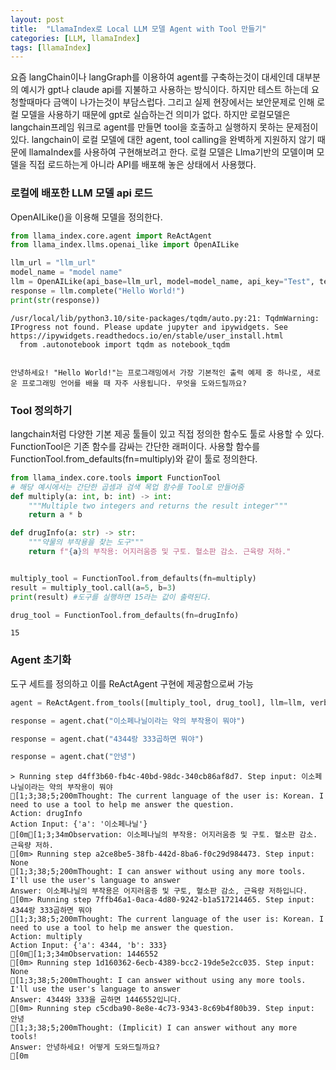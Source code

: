 ```yaml
---
layout: post
title:  "LlamaIndex로 Local LLM 모델 Agent with Tool 만들기"
categories: [LLM, llamaIndex]
tags: [llamaIndex]
---
```



요즘 langChain이나 langGraph를 이용하여 agent를 구축하는것이 대세인데 대부분의 예시가 gpt나 claude api를 지불하고 사용하는 방식이다. 하지만 테스트 하는데 요청할때마다 금액이 나가는것이 부담스럽다. 그리고 실제 현장에서는 보안문제로 인해 로컬 모델을 사용하기 때문에 gpt로 실습하는건 의미가 없다. 
하지만 로컬모델은 langchain프레임 워크로 agent를 만들면 tool을 호출하고 실행하지 못하는 문제점이 있다. langchain이 로컬 모델에 대한 agent, tool calling을 완벽하게 지원하지 않기 때문에 llamaIndex를 사용하여 구현해보려고 한다. 로컬 모델은 Llma기반의 모델이며 모델을 직접 로드하는게 아니라 API를 배포해 놓은 상태에서 사용했다.

### 로컬에 배포한 LLM 모델 api 로드
OpenAILike()을 이용해 모델을 정의한다.


```python
from llama_index.core.agent import ReActAgent
from llama_index.llms.openai_like import OpenAILike

llm_url = "llm_url"
model_name = "model name"
llm = OpenAILike(api_base=llm_url, model=model_name, api_key="Test", temperature=0, max_tokens=512)
response = llm.complete("Hello World!")
print(str(response))
```

    /usr/local/lib/python3.10/site-packages/tqdm/auto.py:21: TqdmWarning: IProgress not found. Please update jupyter and ipywidgets. See https://ipywidgets.readthedocs.io/en/stable/user_install.html
      from .autonotebook import tqdm as notebook_tqdm


    안녕하세요! "Hello World!"는 프로그래밍에서 가장 기본적인 출력 예제 중 하나로, 새로운 프로그래밍 언어를 배울 때 자주 사용됩니다. 무엇을 도와드릴까요?


### Tool 정의하기
langchain처럼 다양한 기본 제공 툴들이 있고 직접 정의한 함수도 툴로 사용할 수 있다.
FunctionTool은 기존 함수를 감싸는 간단한 래퍼이다. 
사용할 함수를 FunctionTool.from_defaults(fn=multiply)와 같이 툴로 정의한다.



```python
from llama_index.core.tools import FunctionTool
# 해당 예시에서는 간단한 곱셈과 검색 목업 함수를 Tool로 만들어줌
def multiply(a: int, b: int) -> int:
    """Multiple two integers and returns the result integer"""
    return a * b

def drugInfo(a: str) -> str:
    """약물의 부작용을 찾는 도구"""
    return f"{a}의 부작용: 어지러움증 및 구토. 혈소판 감소. 근육량 저하."


multiply_tool = FunctionTool.from_defaults(fn=multiply)
result = multiply_tool.call(a=5, b=3)
print(result) #도구를 실행하면 15라는 값이 출력된다.

drug_tool = FunctionTool.from_defaults(fn=drugInfo)

```

    15


### Agent 초기화
도구 세트를 정의하고 이를 ReActAgent 구현에 제공함으로써 가능


```python
agent = ReActAgent.from_tools([multiply_tool, drug_tool], llm=llm, verbose=True)

response = agent.chat("이소페나닐이라는 약의 부작용이 뭐야") 

response = agent.chat("4344랑 333곱하면 뭐야") 

response = agent.chat("안녕") 

```

    > Running step d4ff3b60-fb4c-40bd-98dc-340cb86af8d7. Step input: 이소페나닐이라는 약의 부작용이 뭐야
    [1;3;38;5;200mThought: The current language of the user is: Korean. I need to use a tool to help me answer the question.
    Action: drugInfo
    Action Input: {'a': '이소페나닐'}
    [0m[1;3;34mObservation: 이소페나닐의 부작용: 어지러움증 및 구토. 혈소판 감소. 근육량 저하.
    [0m> Running step a2ce8be5-38fb-442d-8ba6-f0c29d984473. Step input: None
    [1;3;38;5;200mThought: I can answer without using any more tools. I'll use the user's language to answer
    Answer: 이소페나닐의 부작용은 어지러움증 및 구토, 혈소판 감소, 근육량 저하입니다.
    [0m> Running step 7ffb46a1-0aca-4d80-9242-b1a517214465. Step input: 4344랑 333곱하면 뭐야
    [1;3;38;5;200mThought: The current language of the user is: Korean. I need to use a tool to help me answer the question.
    Action: multiply
    Action Input: {'a': 4344, 'b': 333}
    [0m[1;3;34mObservation: 1446552
    [0m> Running step 1d160362-6ecb-4389-bcc2-19de5e2cc035. Step input: None
    [1;3;38;5;200mThought: I can answer without using any more tools. I'll use the user's language to answer
    Answer: 4344와 333을 곱하면 1446552입니다.
    [0m> Running step c5cdba90-8e8e-4c73-9343-8c69b4f80b39. Step input: 안녕
    [1;3;38;5;200mThought: (Implicit) I can answer without any more tools!
    Answer: 안녕하세요! 어떻게 도와드릴까요?
    [0m
